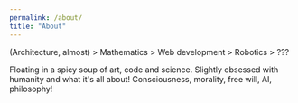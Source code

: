 ```yaml
---
permalink: /about/
title: "About"
---
```


(Architecture, almost) > Mathematics > Web development > Robotics > ???

Floating in a spicy soup of art, code and science. Slightly obsessed with humanity and what it's all about! Consciousness, morality, free will, AI, philosophy!
